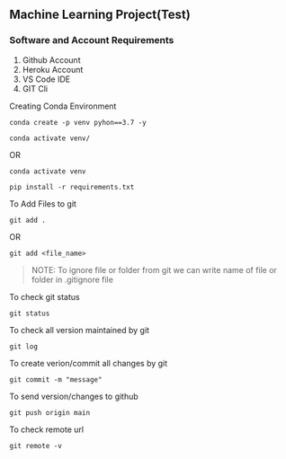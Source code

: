## Machine Learning Project(Test)

### Software and Account Requirements

1. Github Account
2. Heroku Account
3. VS Code IDE
4. GIT Cli


Creating Conda Environment
```
conda create -p venv pyhon==3.7 -y
```

```
conda activate venv/
```
OR


```
conda activate venv
```

```
pip install -r requirements.txt
```

To Add Files to git
```
git add .
```
OR

```
git add <file_name>
```
> NOTE: To ignore file or folder from git we can write name of file or folder in .gitignore file

To check git status
```
git status
```

To check all version maintained by git 
```
git log
```

To create verion/commit all changes by git
```
git commit -m "message"
```

To send version/changes to github
```
git push origin main
```

To check remote url
```
git remote -v
```
